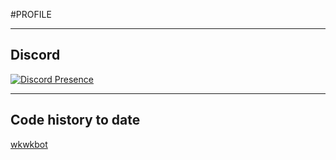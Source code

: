 #PROFILE
***
## Discord
[![Discord Presence](https://lanyard.cnrad.dev/api/422099698388697108?idleMessage=今は何もしてないよ&hideTimestamp=true
)](https://discord.com/users/422099698388697108)
***
## Code history to date
[wkwkbot](https://github.com/wkwk-3/wkwkbot)